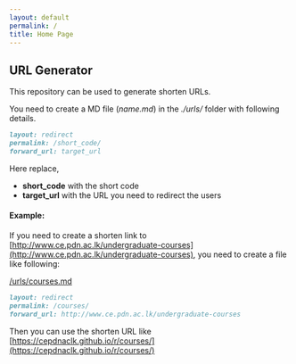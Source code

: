 ```yaml
---
layout: default
permalink: /
title: Home Page
---
```

## URL Generator

This repository can be used to generate shorten URLs.

You need to create a MD file (*name.md*) in the *./urls/* folder with following details.

```md   
layout: redirect
permalink: /short_code/
forward_url: target_url
```

Here replace,
- **short_code** with the short code
- **target_url** with the URL you need to redirect the users



#### Example:
If you need to create a shorten link to [http://www.ce.pdn.ac.lk/undergraduate-courses](http://www.ce.pdn.ac.lk/undergraduate-courses), you need to create a file like following:

<u>/urls/courses.md</u>
```md
layout: redirect
permalink: /courses/
forward_url: http://www.ce.pdn.ac.lk/undergraduate-courses
```

Then you can use the shorten URL like [https://cepdnaclk.github.io/r/courses/](https://cepdnaclk.github.io/r/courses/)
